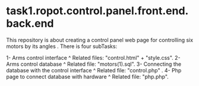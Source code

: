 # task1.ropot.control.panel.front.end.back.end
This repository is about creating a control panel web page for controlling six motors by its angles .
There is four subTasks: 

1- Arms control interface 
^ Related files: "control.html" + "style.css".
2- Arms control database
^ Related file: "motors(1).sql".
3- Connecting the database with the control interface 
^ Related file: "control.php" .
4- Php page to connect database with hardware 
^ Related file: "php.php".
